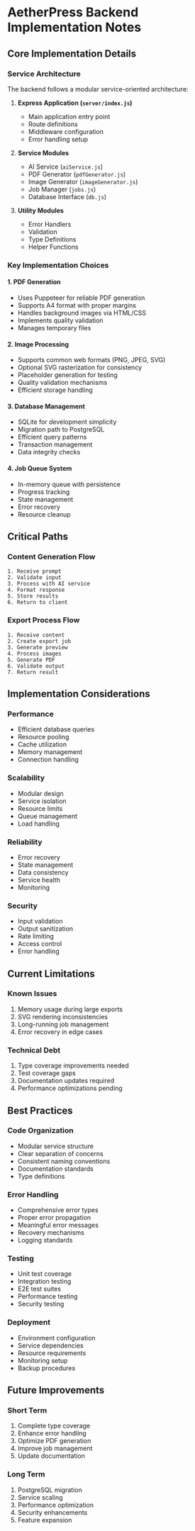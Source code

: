 # AetherPress Backend Implementation Notes

## Core Implementation Details

### Service Architecture

The backend follows a modular service-oriented architecture:

1. **Express Application (`server/index.js`)**

   - Main application entry point
   - Route definitions
   - Middleware configuration
   - Error handling setup

2. **Service Modules**

   - AI Service (`aiService.js`)
   - PDF Generator (`pdfGenerator.js`)
   - Image Generator (`imageGenerator.js`)
   - Job Manager (`jobs.js`)
   - Database Interface (`db.js`)

3. **Utility Modules**
   - Error Handlers
   - Validation
   - Type Definitions
   - Helper Functions

### Key Implementation Choices

#### 1. PDF Generation

- Uses Puppeteer for reliable PDF generation
- Supports A4 format with proper margins
- Handles background images via HTML/CSS
- Implements quality validation
- Manages temporary files

#### 2. Image Processing

- Supports common web formats (PNG, JPEG, SVG)
- Optional SVG rasterization for consistency
- Placeholder generation for testing
- Quality validation mechanisms
- Efficient storage handling

#### 3. Database Management

- SQLite for development simplicity
- Migration path to PostgreSQL
- Efficient query patterns
- Transaction management
- Data integrity checks

#### 4. Job Queue System

- In-memory queue with persistence
- Progress tracking
- State management
- Error recovery
- Resource cleanup

## Critical Paths

### Content Generation Flow

```
1. Receive prompt
2. Validate input
3. Process with AI service
4. Format response
5. Store results
6. Return to client
```

### Export Process Flow

```
1. Receive content
2. Create export job
3. Generate preview
4. Process images
5. Generate PDF
6. Validate output
7. Return result
```

## Implementation Considerations

### Performance

- Efficient database queries
- Resource pooling
- Cache utilization
- Memory management
- Connection handling

### Scalability

- Modular design
- Service isolation
- Resource limits
- Queue management
- Load handling

### Reliability

- Error recovery
- State management
- Data consistency
- Service health
- Monitoring

### Security

- Input validation
- Output sanitization
- Rate limiting
- Access control
- Error handling

## Current Limitations

### Known Issues

1. Memory usage during large exports
2. SVG rendering inconsistencies
3. Long-running job management
4. Error recovery in edge cases

### Technical Debt

1. Type coverage improvements needed
2. Test coverage gaps
3. Documentation updates required
4. Performance optimizations pending

## Best Practices

### Code Organization

- Modular service structure
- Clear separation of concerns
- Consistent naming conventions
- Documentation standards
- Type definitions

### Error Handling

- Comprehensive error types
- Proper error propagation
- Meaningful error messages
- Recovery mechanisms
- Logging standards

### Testing

- Unit test coverage
- Integration testing
- E2E test suites
- Performance testing
- Security testing

### Deployment

- Environment configuration
- Service dependencies
- Resource requirements
- Monitoring setup
- Backup procedures

## Future Improvements

### Short Term

1. Complete type coverage
2. Enhance error handling
3. Optimize PDF generation
4. Improve job management
5. Update documentation

### Long Term

1. PostgreSQL migration
2. Service scaling
3. Performance optimization
4. Security enhancements
5. Feature expansion
